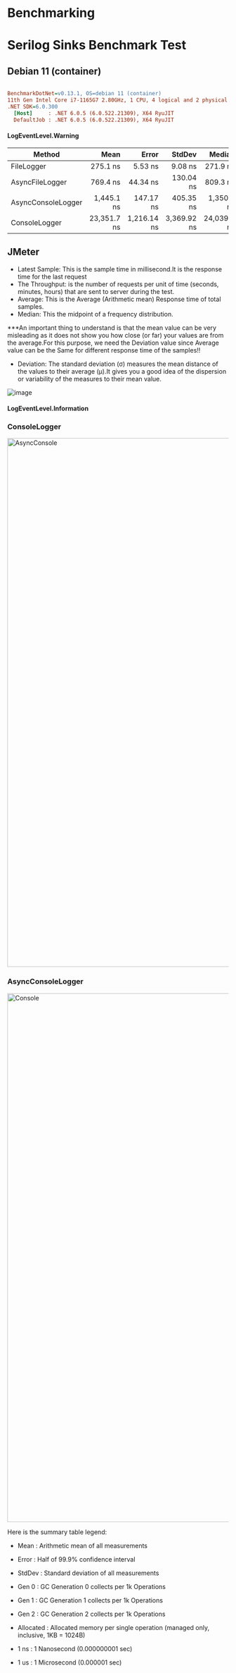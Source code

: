 # Benchmarking
# Serilog Sinks Benchmark Test

## Debian 11 (container)
``` ini

BenchmarkDotNet=v0.13.1, OS=debian 11 (container)
11th Gen Intel Core i7-1165G7 2.80GHz, 1 CPU, 4 logical and 2 physical cores
.NET SDK=6.0.300
  [Host]     : .NET 6.0.5 (6.0.522.21309), X64 RyuJIT
  DefaultJob : .NET 6.0.5 (6.0.522.21309), X64 RyuJIT

```
#### LogEventLevel.Warning

|             Method |        Mean |       Error |      StdDev |      Median | Rank |  Gen 0 |  Gen 1 |  Gen 2 | Allocated |
|------------------- |------------:|------------:|------------:|------------:|-----:|-------:|-------:|-------:|----------:|
|         FileLogger |    275.1 ns |     5.53 ns |     9.08 ns |    271.9 ns |    I | 0.0458 |      - |      - |     288 B |
|    AsyncFileLogger |    769.4 ns |    44.34 ns |   130.04 ns |    809.3 ns |   II | 0.0458 |      - |      - |     288 B |
| AsyncConsoleLogger |  1,445.1 ns |   147.17 ns |   405.35 ns |  1,350.1 ns |  III | 0.0534 | 0.0019 | 0.0019 |     336 B |
|      ConsoleLogger | 23,351.7 ns | 1,216.14 ns | 3,369.92 ns | 24,039.0 ns |   IV | 0.5798 |      - |      - |   3,728 


## JMeter
- Latest Sample: This is the sample time in millisecond.It is the response time for the last request
- The Throughput: is the number of requests per unit of time (seconds, minutes, hours) that are sent to server during the test.
- Average: This is the Average (Arithmetic mean) Response time of total samples.
- Median: This the midpoint of a frequency distribution.

***An important thing to understand is that the mean value can be very misleading as it does not show you how close (or far) your values are from the average.For this purpose, we need the Deviation value since Average value can be the Same for different response time of the samples!!

- Deviation: The standard deviation (σ) measures the mean distance of the values to their average (μ).It gives you a good idea of the dispersion or variability of the measures to their mean value.

![image](https://user-images.githubusercontent.com/104366166/172484000-9e138cb6-3210-4cf0-8a9c-aed6e4ab8826.png)

#### LogEventLevel.Information 

### ConsoleLogger
<img width="1200" alt="AsyncConsole" src="https://user-images.githubusercontent.com/104366166/172503675-3de4e538-3bf9-42a8-b819-e8ce73770721.PNG">

### AsyncConsoleLogger
<img width="1200" alt="Console" src="https://user-images.githubusercontent.com/104366166/172503668-8e8566ac-1910-4d76-ae13-5568f32e7843.PNG">



Here is the summary table legend:

  - Mean   : Arithmetic mean of all measurements
  - Error  : Half of 99.9% confidence interval
  - StdDev : Standard deviation of all measurements

  - Gen 0     : GC Generation 0 collects per 1k Operations
  - Gen 1     : GC Generation 1 collects per 1k Operations
  - Gen 2     : GC Generation 2 collects per 1k Operations
  - Allocated : Allocated memory per single operation (managed only, inclusive, 1KB = 1024B)

  - 1 ns   : 1 Nanosecond  (0.000000001 sec)
  - 1 us   : 1 Microsecond (0.000001 sec)









